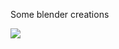 Some blender creations

<img src="https://github.com/chandran-jr/randomstuff/blob/master/blender/roomblender.PNG">
